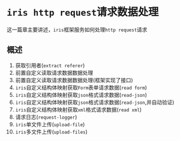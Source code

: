 # `iris http request`请求数据处理
这一篇章主要讲述，`iris`框架服务如何处理`http request`请求
## 概述
1. 获取引用者(`extract referer`)
2. 前置自定义读取请求数据数据处理
3. 前置自定义读取请求数据数据处理(框架实现了接口)
4. `iris`自定义结构体映射获取`Form`表单请求数据(`read form`)
5. `iris`自定义结构体映射获取`json`格式请求数据(`read-json`)
6. `iris`自定义结构体映射获取`json`格式请求数据(`read-json`,并自动验证)
7. `iris`自定义结构体映射获取`xml`格式请求数据(`read xml`)
8. 请求日志(`request-logger`)
9. `iris`单文件上传(`upload-file`)
10. `iris`多文件上传(`upload-files`)